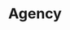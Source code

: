 ---
title:			"Agency"
slug:			agency
src:			/template-overviews/agency
categories:		template landing-pages one-page portfolios featured popular
description:	"A clean, stylish, one page Bootstrap portfolio theme perfect for your agency or small business."
bump:			"A one page agency theme."
img-src:		/img/templates/agency.jpg
img-desc:		"Free Bootstrap Agency Theme - Start Bootstrap"
layout:			template-overview

meta-title: "Agency - One Page Bootstrap Theme"
meta-description: "A free one page Bootstrap portfolio theme for agencies. All Start Bootstrap templates are free to download and open source."

features:
  - Fully responsive
  - Custom collapsing navigation with active classes, smooth page scrolling, and responsive fallback stylings
  - Services section with CSS only circle icons by Font Awesome
  - Portfolio grid with modal window popup previews for portfolio item details
  - About section with a responsive timeline, special thanks to Bootsnipp
  - Team member section with circle profile images and social media links
  - Working PHP contact form with validation - just add your email address to the PHP file included
  - Footer with social links, copyright information, and other links
  - LESS files included for deeper customization options

long-description: "Agency is a stylish, one page Bootstrap theme for agencies and small businesses. The design of Agency is based off of the Golden PSD Theme by Mathavan Jaya. You can download the PSD verison of this theme at FreebiesXpress.com."

alt-version:		"no"

user-version:		"yes"
user-jekyll:		"https://github.com/y7kim/agency-jekyll-theme"
user-grav:			"https://github.com/getgrav/grav-theme-agency"

v4-version:     "yes"
alt-v4:         "https://github.com/BlackrockDigital/startbootstrap-agency/archive/v4-dev.zip"

redirect_from:
  - /agency/
  - /downloads/agency.zip/
---
